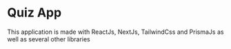 # Quiz App
This application is made with ReactJs, NextJs, TailwindCss and PrismaJs as well as several other libraries
